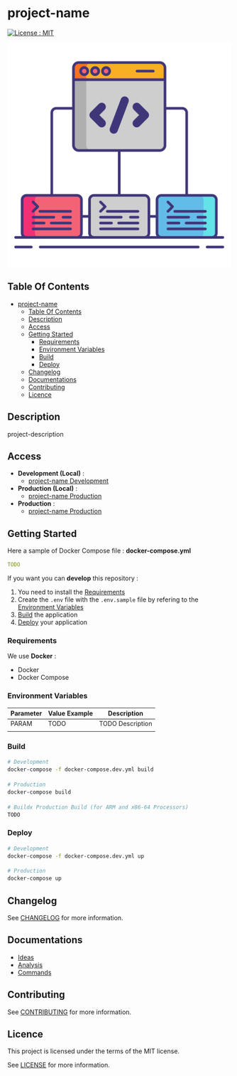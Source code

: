# project-name

[![License : MIT](https://img.shields.io/badge/License-MIT-yellow.svg)](https://opensource.org/licenses/MIT)

![Icon](./icon.png)

## Table Of Contents

- [project-name](#project-name)
  - [Table Of Contents](#table-of-contents)
  - [Description](#description)
  - [Access](#access)
  - [Getting Started](#getting-started)
    - [Requirements](#requirements)
    - [Environment Variables](#environment-variables)
    - [Build](#build)
    - [Deploy](#deploy)
  - [Changelog](#changelog)
  - [Documentations](#documentations)
  - [Contributing](#contributing)
  - [Licence](#licence)

## Description

project-description

## Access

- **Development (Local)** :
  - [project-name Development](http://localhost:8080)
- **Production (Local)** :
  - [project-name Production](http://localhost:8080)
- **Production** :
  - [project-name Production](https://project-name_raw)

## Getting Started

Here a sample of Docker Compose file : **docker-compose.yml**

```yaml
TODO
```

If you want you can **develop** this repository :

1) You need to install the [Requirements](#requirements)
2) Create the `.env` file with the `.env.sample` file by refering to the [Environment Variables](#environment-variables)
3) [Build](#build) the application
4) [Deploy](#deploy) your application

### Requirements

We use **Docker** :

- Docker
- Docker Compose

### Environment Variables

| Parameter | Value Example | Description |
|-|-|-|
| PARAM | TODO | TODO Description |
|  |  |  |

### Build

```bash
# Development
docker-compose -f docker-compose.dev.yml build

# Production
docker-compose build

# Buildx Production Build (for ARM and x86-64 Processors)
TODO
```

### Deploy

```bash
# Development
docker-compose -f docker-compose.dev.yml up

# Production
docker-compose up
```

## Changelog

See [CHANGELOG](./CHANGELOG.md) for more information.

## Documentations

- [Ideas](./docs/ideas.md)
- [Analysis](./docs/analysis.md)
- [Commands](./docs/commands.md)

## Contributing

See [CONTRIBUTING](./CONTRIBUTING.md) for more information.

## Licence

This project is licensed under the terms of the MIT license.

See [LICENSE](./LICENCE.md) for more information.
